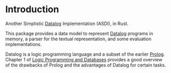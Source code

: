 # Introduction

Another Simplistic [Datalog](https://en.wikipedia.org/wiki/Datalog) Implementation (ASDI), in Rust.

This package provides a data model to represent [Datalog](https://en.wikipedia.org/wiki/Datalog)
programs in memory, a parser for the textual representation, and some evaluation implementations.

Datalog is a logic programming language and a subset of the earlier
[Prolog](https://en.wikipedia.org/wiki/Prolog). Chapter 1 of [Logic Programming and
Databases](https://link.springer.com/book/10.1007/978-3-642-83952-8) provides a good overview of
the drawbacks of Prolog and the advantages of Datalog for certain tasks.
